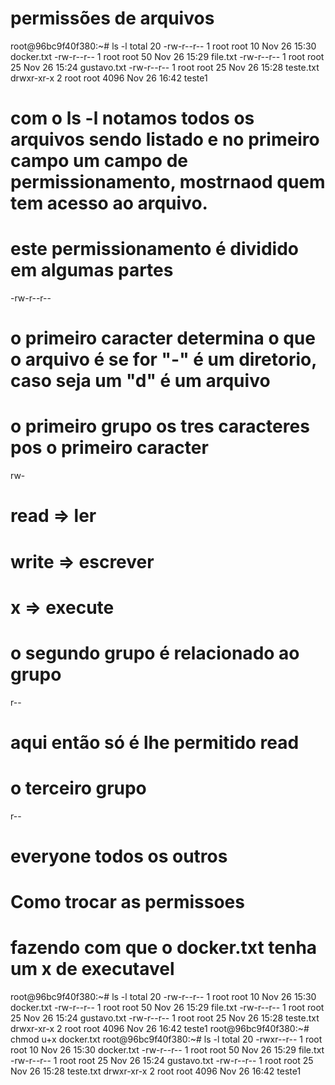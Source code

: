 # permissões de arquivos

root@96bc9f40f380:~# ls -l
total 20
-rw-r--r-- 1 root root   10 Nov 26 15:30 docker.txt
-rw-r--r-- 1 root root   50 Nov 26 15:29 file.txt
-rw-r--r-- 1 root root   25 Nov 26 15:24 gustavo.txt
-rw-r--r-- 1 root root   25 Nov 26 15:28 teste.txt
drwxr-xr-x 2 root root 4096 Nov 26 16:42 teste1


# com o ls -l notamos todos os arquivos sendo listado e no primeiro campo um campo de permissionamento, mostrnaod quem tem acesso ao arquivo. 

# este permissionamento é dividido em algumas partes

-rw-r--r--

# o primeiro caracter determina o que o arquivo é se for "-" é um diretorio, caso seja um "d" é um arquivo

# o primeiro grupo os tres caracteres pos o primeiro caracter

rw-

# read => ler
# write => escrever
# x => execute

# o segundo grupo é relacionado ao grupo

r--

# aqui então só é lhe permitido read

# o terceiro grupo

r--

# everyone todos os outros

# Como trocar as permissoes

# fazendo com que o docker.txt tenha um x de executavel

root@96bc9f40f380:~# ls -l
total 20
-rw-r--r-- 1 root root   10 Nov 26 15:30 docker.txt
-rw-r--r-- 1 root root   50 Nov 26 15:29 file.txt
-rw-r--r-- 1 root root   25 Nov 26 15:24 gustavo.txt
-rw-r--r-- 1 root root   25 Nov 26 15:28 teste.txt
drwxr-xr-x 2 root root 4096 Nov 26 16:42 teste1
root@96bc9f40f380:~# chmod u+x docker.txt 
root@96bc9f40f380:~# ls -l
total 20
-rwxr--r-- 1 root root   10 Nov 26 15:30 docker.txt
-rw-r--r-- 1 root root   50 Nov 26 15:29 file.txt
-rw-r--r-- 1 root root   25 Nov 26 15:24 gustavo.txt
-rw-r--r-- 1 root root   25 Nov 26 15:28 teste.txt
drwxr-xr-x 2 root root 4096 Nov 26 16:42 teste1


